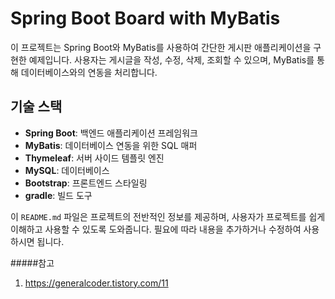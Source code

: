 # Spring Boot Board with MyBatis

이 프로젝트는 Spring Boot와 MyBatis를 사용하여 간단한 게시판 애플리케이션을 구현한 예제입니다. 사용자는 게시글을 작성, 수정, 삭제, 조회할 수 있으며, MyBatis를 통해 데이터베이스와의 연동을 처리합니다.

## 기술 스택

- **Spring Boot**: 백엔드 애플리케이션 프레임워크
- **MyBatis**: 데이터베이스 연동을 위한 SQL 매퍼
- **Thymeleaf**: 서버 사이드 템플릿 엔진
- **MySQL**: 데이터베이스
- **Bootstrap**: 프론트엔드 스타일링
- **gradle**: 빌드 도구


이 `README.md` 파일은 프로젝트의 전반적인 정보를 제공하며, 사용자가 프로젝트를 쉽게 이해하고 사용할 수 있도록 도와줍니다. 필요에 따라 내용을 추가하거나 수정하여 사용하시면 됩니다.

#####참고

1. https://generalcoder.tistory.com/11
